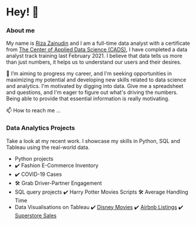 # Hey! 👋

### About me
My name is [Riza Zainudin](https://www.linkedin.com/in/riza-zainudin/) and I am a full-time data analyst with a certificate from [The Center of Applied Data Science (CADS)](https://www.linkedin.com/company/thecads/), I have completed a data analyst track training last February 2021. I believe that data tells us more than just numbers, it helps us to understand our users and their desires.

🌱 I’m aiming to progress my career, and I'm seeking opportunities in maximizing my potential and developing new skills related to data science and analytics. I'm motivated by digging into data. Give me a spreadsheet and questions, and I'm eager to figure out what's driving the numbers. Being able to provide that essential information is really motivating.

📫 How to reach me ...

### Data Analytics Projects
Take a look at my recent work. I showcase my skills in Python, SQL and Tableau using the real-world data.
  - Python projects
  -   ✔️ Fashion E-Commerce Inventory 
  -   ✔️ COVID-19 Cases
  -   🛠 Grab Driver-Partner Engagement
  - SQL query projects
    ✔️ Harry Potter Movies Scripts
    🛠 Average Handling Time
  - Data Visualisations on Tableau 
    ✔️ [Disney Movies](https://public.tableau.com/app/profile/riza.zainudin/viz/Disney_16210753523740/Dashboard1)
    ✔️ [Airbnb Listings](https://public.tableau.com/app/profile/riza.zainudin/viz/AIrbnb_16186411719070/R1)
    ✔️ [Superstore Sales](https://public.tableau.com/app/profile/riza.zainudin/viz/Superstoresales_16158884322510/Dashboard1)
    
